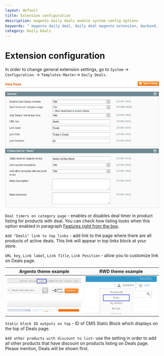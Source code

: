 ```yaml
---
layout: default
title: Extension configuration
description: magento daily deals module system config options
keywords: " magento daily deal, daily deal magento extension, backend, dailydeals system config"
category: Daily Deals
---
```


# Extension configuration

In order to change general extension settings, go to `System` -> `Configuration`.
-> `Templates-Master`-> `Daily Deals`.

![Dailydeals system config options](/images/dailydeals/backend/system-config.png)

`Deal timers on category page` - enables or disables deal timer in product
listing for products with deal. You can check how listing looks when this option
enabled in paragraph [Features right from the box](../../frontend/features-right-from-the-box/#product-listing-page-with-deal-timers).

`Add "Deals" link to top links` - add link to the page where there are all
products of active deals. This link will appear in top links block at your store.

`URL key`, `Link label`, `Link Title`, `Link Position` - allow you to customize
link on Deals page.

| Argento theme example | RWD theme example |
|-----------------------|:-----------------:|
| ![Argento top links example](/images/dailydeals/backend/system-config-top-links-argento.png) | ![RWD top links example](/images/dailydeals/backend/system-config-top-links-rwd.png) |

`Static block ID outputs on top` - ID of CMS Static Block which displays on the
top of Deals page.

`Add other products with discount to list`- use the setting in order to add all
other products that have discount on products listing on Deals page. Please
mention, Deals will be shown first.
